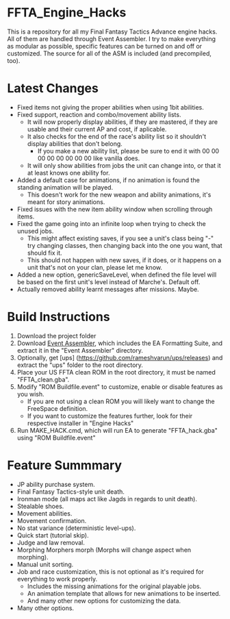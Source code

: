 # FFTA_Engine_Hacks

This is a repository for all my Final Fantasy Tactics Advance engine hacks.
All of them are handled through Event Assembler.
I try to make everything as modular as possible, specific features can be turned on and off or customized.
The source for all of the ASM is included (and precompiled, too).

# Latest Changes

* Fixed items not giving the proper abilities when using 1bit abilities.
* Fixed support, reaction and combo/movement ability lists.
	* It will now properly display abilities, if they are mastered, if they are usable and their current AP and cost, if aplicable.
	* It also checks for the end of the race's ability list so it shouldn't display abilities that don't belong.
		* If you make a new ability list, please be sure to end it with 00 00 00 00 00 00 00 00 like vanilla does.
	* It will only show abilities from jobs the unit can change into, or that it at least knows one ability for.
* Added a default case for animations, if no animation is found the standing animation will be played.
	* This doesn't work for the new weapon and ability animations, it's meant for story animations.
* Fixed issues with the new item ability window when scrolling through items.
* Fixed the game going into an infinite loop when trying to check the unused jobs.
	* This might affect existing saves, if you see a unit's class being "-" try changing classes, then changing back into the one you want, that should fix it.
	* This should not happen with new saves, if it does, or it happens on a unit that's not on your clan, please let me know.
* Added a new option, genericSaveLevel, when defined the file level will be based on the first unit's level instead of Marche's. Default off.
* Actually removed ability learnt messages after missions. Maybe.

# Build Instructions

1) Download the project folder
2) Download [Event Assembler](http://feuniverse.us/t/event-assembler/1749), which includes the EA Formatting Suite, and extract it in the "Event Assembler" directory.
3) Optionally, get [ups] (https://github.com/rameshvarun/ups/releases) and extract the "ups" folder to the root directory.
4) Place your US FFTA clean ROM in the root directory, it must be named "FFTA_clean.gba".
5) Modify "ROM Buildfile.event" to customize, enable or disable features as you wish.
	* If you are not using a clean ROM you will likely want to change the FreeSpace definition.
	* If you want to customize the features further, look for their respective installer in "Engine Hacks"
6) Run MAKE_HACK.cmd, which will run EA to generate "FFTA_hack.gba" using "ROM Buildfile.event"

# Feature Summmary

* JP ability purchase system.
* Final Fantasy Tactics-style unit death.
* Ironman mode (all maps act like Jagds in regards to unit death).
* Stealable shoes.
* Movement abilities.
* Movement confirmation.
* No stat variance (deterministic level-ups).
* Quick start (tutorial skip).
* Judge and law removal.
* Morphing Morphers morph (Morphs will change aspect when morphing).
* Manual unit sorting.
* Job and race customization, this is not optional as it's required for everything to work properly.
	* Includes the missing animations for the original playable jobs.
	* An animation template that allows for new animations to be inserted.
	* And many other new options for customizing the data.
* Many other options.
